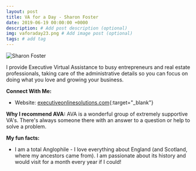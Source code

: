 ```yaml
---
layout: post
title: VA for a Day - Sharon Foster
date: 2019-06-19 00:00:00 +0000
description: # Add post description (optional)
img: vaforaday23.png # Add image post (optional)
tags: # add tag
---
```


![Sharon Foster]({{site.baseurl}}/assets/img/VAforaday-Sharon.png)

I provide Executive Virtual Assistance to busy entrepreneurs and real estate professionals, taking care of the administrative details so you can focus on doing what you love and growing your business.

__Connect With Me:__
* Website: [executiveonlinesolutions.com](https://www.executiveonlinesolutions.com/){:target="_blank"}

__Why I recommend AVA:__
AVA is a wonderful group of extremely supportive VA's. There's always someone there with an answer to a question or help to solve a problem.

__My fun facts:__
* I am a total Anglophile - I love everything about England (and Scotland, where my  ancestors came from). I am passionate about its history and would visit for a month every year if I could!
